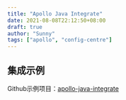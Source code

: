 ```yaml
---
title: "Apollo Java Integrate"
date: 2021-08-08T22:12:50+08:00
draft: true
author: "Sunny"
tags: ["apollo", "config-centre"]
---
```


## 集成示例

Github示例项目：[apollo-java-integrate](https://github.com/sunnymix/apollo-java-integrate)


